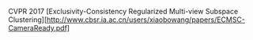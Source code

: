 CVPR 2017
[Exclusivity-Consistency Regularized Multi-view Subspace Clustering][http://www.cbsr.ia.ac.cn/users/xiaobowang/papers/ECMSC-CameraReady.pdf]
